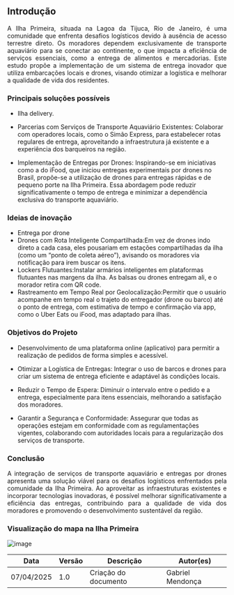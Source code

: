 ## Introdução 

<p align = "justify">
A Ilha Primeira, situada na Lagoa da Tijuca, Rio de Janeiro, é uma comunidade que enfrenta desafios logísticos devido à ausência de acesso terrestre direto. Os moradores dependem exclusivamente de transporte aquaviário para se conectar ao continente, o que impacta a eficiência de serviços essenciais, como a entrega de alimentos e mercadorias. Este estudo propõe a implementação de um sistema de entrega inovador que utiliza embarcações locais e drones, visando otimizar a logística e melhorar a qualidade de vida dos residentes.​
</p>

### Principais soluções possíveis
- Ilha delivery.

- Parcerias com Serviços de Transporte Aquaviário Existentes: Colaborar com operadores locais, como o Simão Express, para estabelecer rotas regulares de entrega, aproveitando a infraestrutura já existente e a experiência dos barqueiros na região.

- Implementação de Entregas por Drones: Inspirando-se em iniciativas como a do iFood, que iniciou entregas experimentais por drones no Brasil, propõe-se a utilização de drones para entregas rápidas e de pequeno porte na Ilha Primeira. Essa abordagem pode reduzir significativamente o tempo de entrega e minimizar a dependência exclusiva do transporte aquaviário.

### Ideias de inovação

- Entrega por drone
- Drones com Rota Inteligente Compartilhada:Em vez de drones indo direto a cada casa, eles pousariam em estações compartilhadas da ilha (como um “ponto de coleta aéreo”), avisando os moradores via notificação para irem buscar os itens.
- Lockers Flutuantes:Instalar armários inteligentes em plataformas flutuantes nas margens da ilha. As balsas ou drones entregam ali, e o morador retira com QR code.
- Rastreamento em Tempo Real por Geolocalização:Permitir que o usuário acompanhe em tempo real o trajeto do entregador (drone ou barco) até o ponto de entrega, com estimativa de tempo e confirmação via app, como o Uber Eats ou iFood, mas adaptado para ilhas.

### Objetivos do Projeto
- Desenvolvimento de uma plataforma online (aplicativo) para permitir a realização de pedidos de forma simples e acessível.

- Otimizar a Logística de Entregas: Integrar o uso de barcos e drones para criar um sistema de entrega eficiente e adaptável às condições locais.​

- Reduzir o Tempo de Espera: Diminuir o intervalo entre o pedido e a entrega, especialmente para itens essenciais, melhorando a satisfação dos moradores.​

- Garantir a Segurança e Conformidade: Assegurar que todas as operações estejam em conformidade com as regulamentações vigentes, colaborando com autoridades locais para a regularização dos serviços de transporte.

### Conclusão

<p align = "justify">
A integração de serviços de transporte aquaviário e entregas por drones apresenta uma solução viável para os desafios logísticos enfrentados pela comunidade da Ilha Primeira. Ao aproveitar as infraestruturas existentes e incorporar tecnologias inovadoras, é possível melhorar significativamente a eficiência das entregas, contribuindo para a qualidade de vida dos moradores e promovendo o desenvolvimento sustentável da região.</p>

### Visualização do mapa na Ilha Primeira
![image](https://github.com/user-attachments/assets/b7b76b9d-6ed3-4eea-80f5-d09364bf94b3)


| Data       | Versão | Descrição                | Autor(es) |
|------------|--------|--------------------------|-----------|
| 07/04/2025 | 1.0    | Criação do documento      |  Gabriel Mendonça |
